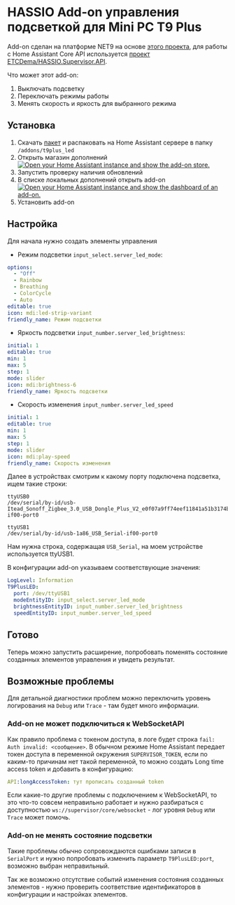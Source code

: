 # HASSIO Add-on управления подсветкой для Mini PC T9 Plus

Add-on сделан на платформе NET9 на основе [этого проекта](https://github.com/ju5tas/t9plus_led_control), для работы с Home Assistant Core API используется [проект ETCDema/HASSIO.Supervisor.API](https://github.com/ETCDema/HASSIO.Supervisor.API).

Что может этот add-on:
1. Выключать подсветку
1. Переключать режимы работы
1. Менять скорость и яркость для выбранного режима

## Установка

1. Скачать [пакет](https://github.com/ETCDema/HASSIO.Addon.T9PlusLED/releases/download/v1/t9plus_led.zip) и распаковать на Home Assistant сервере в папку `/addons/t9plus_led`
1. Открыть магазин дополнений  
   [![Open your Home Assistant instance and show the add-on store.](https://my.home-assistant.io/badges/supervisor_store.svg)](https://my.home-assistant.io/redirect/supervisor_store/)
1. Запустить проверку наличия обновлений
1. В списке локальных дополнений открыть add-on  
   [![Open your Home Assistant instance and show the dashboard of an add-on.](https://my.home-assistant.io/badges/supervisor_addon.svg)](https://my.home-assistant.io/redirect/supervisor_addon/?addon=local_t9plus_led)
1. Установить add-on

## Настройка

Для начала нужно создать элементы управления

* Режим подсветки `input_select.server_led_mode`:
```YAML
options:
  - "Off"
  - Rainbow
  - Breathing
  - ColorCycle
  - Auto
editable: true
icon: mdi:led-strip-variant
friendly_name: Режим подсветки
```
* Яркость подсветки `input_number.server_led_brightness`:
```YAML
initial: 1
editable: true
min: 1
max: 5
step: 1
mode: slider
icon: mdi:brightness-6
friendly_name: Яркость подсветки
```
* Скорость изменения `input_number.server_led_speed`
```YAML
initial: 1
editable: true
min: 1
max: 5
step: 1
mode: slider
icon: mdi:play-speed
friendly_name: Скорость изменения
```

Далее в устройствах смотрим к какому порту подключена подсветка, ищем такие строки:
```
ttyUSB0
/dev/serial/by-id/usb-Itead_Sonoff_Zigbee_3.0_USB_Dongle_Plus_V2_e0f07a9ff74eef11841a51b3174bec31-if00-port0

ttyUSB1
/dev/serial/by-id/usb-1a86_USB_Serial-if00-port0
```
Нам нужна строка, содержащая `USB_Serial`, на моем устройстве используется ttyUSB1.

В конфигурации add-on указываем соответствующие значения:
```YAML
LogLevel: Information
T9PlusLED:
  port: /dev/ttyUSB1
  modeEntityID: input_select.server_led_mode
  brightnessEntityID: input_number.server_led_brightness
  speedEntityID: input_number.server_led_speed
```

## Готово

Теперь можно запустить расширение, попробовать поменять состояние созданных элементов управления и увидеть результат.

## Возможные проблемы

Для детальной диагностики проблем можно переключить уровень логирования на `Debug` или `Trace` - там будет много информации.

### Add-on не может подключиться к WebSocketAPI

Как правило проблема с токеном доступа, в логе будет строка `fail: Auth invalid: <сообщение>`.
В обычном режиме Home Assistant передает токен доступа в переменной окружения `SUPERVISOR_TOKEN`, если по каким-то причинам нет такой переменной,
то можно создать Long time access token и добавить в конфигурацию:
```YAML
API:longAccessToken: тут прописать созданный token
```

Если какие-то другие проблемы с подключением к WebSocketAPI, то это что-то совсем неправильно работает и нужно разбираться с доступностью `ws://supervisor/core/websocket` - лог уровня `Debug` или `Trace` может помочь.

### Add-on не менять состояние подсветки

Такие проблемы обычно сопровождаются ошибками записи в `SerialPort` и нужно попробовать изменить параметр `T9PlusLED:port`, возможно выбран неправильный.

Так же возможно отсутствие событий изменения состояния созданных элементов - нужно проверить соответствие идентификаторов в конфигурации и настройках элементов.
